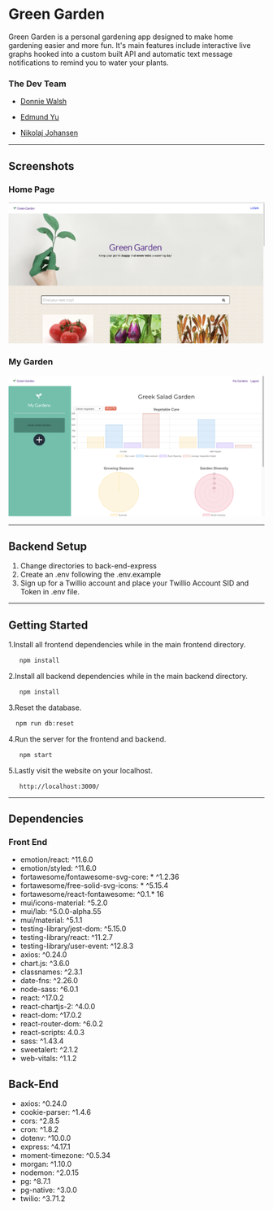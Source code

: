 # Green Garden

Green Garden is a personal gardening app designed to make home gardening easier and more fun. It's main features include interactive live graphs hooked into a custom built API and automatic text message notifications to remind you to water your plants.

### The Dev Team

- [Donnie Walsh](https://github.com/WigglyDonnie)

- [Edmund Yu](https://github.com/Nolelle)

- [Nikolaj Johansen](https://github.com/nikolajjuuel)

---

## Screenshots

### Home Page

!["Home Page"](https://github.com/Nolelle/green-garden/blob/update-readme/docs/home%20page.png?raw=true)

### My Garden

!["My Garden"](https://github.com/Nolelle/green-garden/blob/update-readme/docs/dashboard.png?raw=true)

---

## Backend Setup

1. Change directories to back-end-express
2. Create an .env following the .env.example
3. Sign up for a Twillio account and place your Twillio Account SID and Token in .env file.

---

## Getting Started

1.Install all frontend dependencies while in the main frontend directory.

```bash
   npm install
```

2.Install all backend dependencies while in the main backend directory.

```bash
   npm install
```

3.Reset the database.

```bash
  npm run db:reset
```

4.Run the server for the frontend and backend.

```bash
   npm start
```

5.Lastly visit the website on your localhost.

```
   http://localhost:3000/
```

---

## Dependencies

### Front End

- emotion/react: ^11.6.0
- emotion/styled: ^11.6.0
- fortawesome/fontawesome-svg-core: \* ^1.2.36
- fortawesome/free-solid-svg-icons: \* ^5.15.4
- fortawesome/react-fontawesome: ^0.1.\* 16
- mui/icons-material: ^5.2.0
- mui/lab: ^5.0.0-alpha.55
- mui/material: ^5.1.1
- testing-library/jest-dom: ^5.15.0
- testing-library/react: ^11.2.7
- testing-library/user-event: ^12.8.3
- axios: ^0.24.0
- chart.js: ^3.6.0
- classnames: ^2.3.1
- date-fns: ^2.26.0
- node-sass: ^6.0.1
- react: ^17.0.2
- react-chartjs-2: ^4.0.0
- react-dom: ^17.0.2
- react-router-dom: ^6.0.2
- react-scripts: 4.0.3
- sass: ^1.43.4
- sweetalert: ^2.1.2
- web-vitals: ^1.1.2

## Back-End

- axios: ^0.24.0
- cookie-parser: ^1.4.6
- cors: ^2.8.5
- cron: ^1.8.2
- dotenv: ^10.0.0
- express: ^4.17.1
- moment-timezone: ^0.5.34
- morgan: ^1.10.0
- nodemon: ^2.0.15
- pg: ^8.7.1
- pg-native: ^3.0.0
- twilio: ^3.71.2
